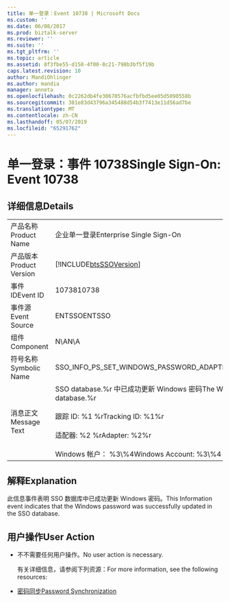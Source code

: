 ```yaml
---
title: 单一登录：Event 10738 | Microsoft Docs
ms.custom: ''
ms.date: 06/08/2017
ms.prod: biztalk-server
ms.reviewer: ''
ms.suite: ''
ms.tgt_pltfrm: ''
ms.topic: article
ms.assetid: 8f3fbe55-d158-4f00-8c21-798b3bf5f19b
caps.latest.revision: 10
author: MandiOhlinger
ms.author: mandia
manager: anneta
ms.openlocfilehash: 0c2262db4fe30670576acfbfbd5ee05d5090558b
ms.sourcegitcommit: 381e83d43796a345488d54b3f7413e11d56ad7be
ms.translationtype: MT
ms.contentlocale: zh-CN
ms.lasthandoff: 05/07/2019
ms.locfileid: "65291762"
---
```

# <a name="single-sign-on-event-10738"></a><span data-ttu-id="58994-102">单一登录：事件 10738</span><span class="sxs-lookup"><span data-stu-id="58994-102">Single Sign-On: Event 10738</span></span>
## <a name="details"></a><span data-ttu-id="58994-103">详细信息</span><span class="sxs-lookup"><span data-stu-id="58994-103">Details</span></span>  

|                 |                                                                                                                                                                  |
|-----------------|------------------------------------------------------------------------------------------------------------------------------------------------------------------|
|  <span data-ttu-id="58994-104">产品名称</span><span class="sxs-lookup"><span data-stu-id="58994-104">Product Name</span></span>   |                                                                    <span data-ttu-id="58994-105">企业单一登录</span><span class="sxs-lookup"><span data-stu-id="58994-105">Enterprise Single Sign-On</span></span>                                                                     |
| <span data-ttu-id="58994-106">产品版本</span><span class="sxs-lookup"><span data-stu-id="58994-106">Product Version</span></span> |                                                    [!INCLUDE[btsSSOVersion](../includes/btsssoversion-md.md)]                                                    |
|    <span data-ttu-id="58994-107">事件 ID</span><span class="sxs-lookup"><span data-stu-id="58994-107">Event ID</span></span>     |                                                                              <span data-ttu-id="58994-108">10738</span><span class="sxs-lookup"><span data-stu-id="58994-108">10738</span></span>                                                                               |
|  <span data-ttu-id="58994-109">事件源</span><span class="sxs-lookup"><span data-stu-id="58994-109">Event Source</span></span>   |                                                                              <span data-ttu-id="58994-110">ENTSSO</span><span class="sxs-lookup"><span data-stu-id="58994-110">ENTSSO</span></span>                                                                              |
|    <span data-ttu-id="58994-111">组件</span><span class="sxs-lookup"><span data-stu-id="58994-111">Component</span></span>    |                                                                               <span data-ttu-id="58994-112">N\A</span><span class="sxs-lookup"><span data-stu-id="58994-112">N\A</span></span>                                                                                |
|  <span data-ttu-id="58994-113">符号名称</span><span class="sxs-lookup"><span data-stu-id="58994-113">Symbolic Name</span></span>  |                                                             <span data-ttu-id="58994-114">SSO_INFO_PS_SET_WINDOWS_PASSWORD_ADAPTER</span><span class="sxs-lookup"><span data-stu-id="58994-114">SSO_INFO_PS_SET_WINDOWS_PASSWORD_ADAPTER</span></span>                                                             |
|  <span data-ttu-id="58994-115">消息正文</span><span class="sxs-lookup"><span data-stu-id="58994-115">Message Text</span></span>   | <span data-ttu-id="58994-116">SSO database.%r 中已成功更新 Windows 密码</span><span class="sxs-lookup"><span data-stu-id="58994-116">The Windows password was successfully updated in the SSO database.%r</span></span><br /><br /> <span data-ttu-id="58994-117">跟踪 ID: %1 %r</span><span class="sxs-lookup"><span data-stu-id="58994-117">Tracking ID: %1%r</span></span><br /><br /> <span data-ttu-id="58994-118">适配器: %2 %r</span><span class="sxs-lookup"><span data-stu-id="58994-118">Adapter: %2%r</span></span><br /><br /> <span data-ttu-id="58994-119">Windows 帐户： %3\\%4</span><span class="sxs-lookup"><span data-stu-id="58994-119">Windows Account: %3\\%4</span></span> |

## <a name="explanation"></a><span data-ttu-id="58994-120">解释</span><span class="sxs-lookup"><span data-stu-id="58994-120">Explanation</span></span>  
 <span data-ttu-id="58994-121">此信息事件表明 SSO 数据库中已成功更新 Windows 密码。</span><span class="sxs-lookup"><span data-stu-id="58994-121">This Information event indicates that the Windows password was successfully updated in the SSO database.</span></span>  

## <a name="user-action"></a><span data-ttu-id="58994-122">用户操作</span><span class="sxs-lookup"><span data-stu-id="58994-122">User Action</span></span>  

- <span data-ttu-id="58994-123">不不需要任何用户操作。</span><span class="sxs-lookup"><span data-stu-id="58994-123">No user action is necessary.</span></span>  

  <span data-ttu-id="58994-124">有关详细信息，请参阅下列资源：</span><span class="sxs-lookup"><span data-stu-id="58994-124">For more information, see the following resources:</span></span>  

- [<span data-ttu-id="58994-125">密码同步</span><span class="sxs-lookup"><span data-stu-id="58994-125">Password Synchronization</span></span>](../core/password-synchronization2.md)
